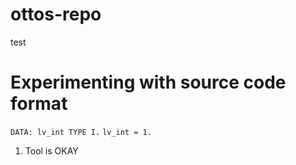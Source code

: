 # ottos-repo
test

# Experimenting with source code format
`DATA: lv_int TYPE I.`
`lv_int = 1.`

 1. Tool is OKAY

<!--stackedit_data:
eyJoaXN0b3J5IjpbNzgwMDkyOTg4XX0=
-->
